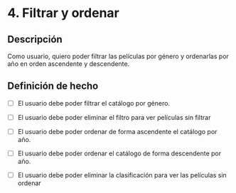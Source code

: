 # 4. Filtrar y ordenar

## Descripción

Como usuario, quiero poder filtrar las películas por género y ordenarlas por año en orden ascendente y descendente.

## Definición de hecho

- [ ] El usuario debe poder filtrar el catálogo por género.

- [ ] El usuario debe poder eliminar el filtro para ver películas sin filtrar

- [ ] El usuario debe poder ordenar de forma ascendente el catálogo por año.

- [ ] El usuario debe poder ordenar el catálogo de forma descendente por año.

- [ ] El usuario debe poder eliminar la clasificación para ver las películas sin ordenar